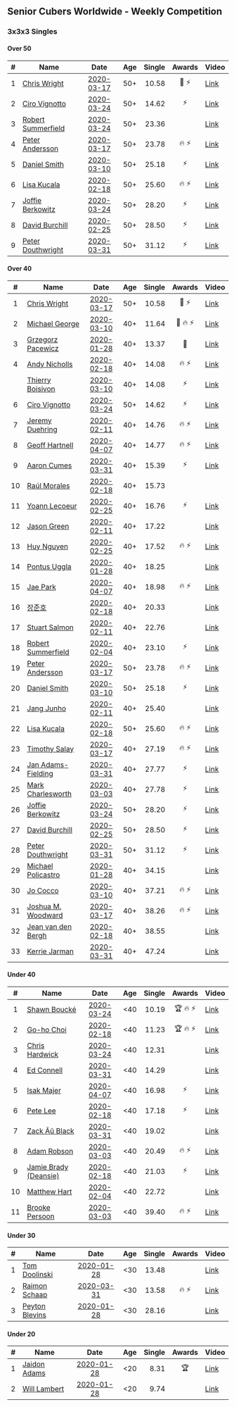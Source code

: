 ## Senior Cubers Worldwide - Weekly Competition
### 3x3x3 Singles

#### Over 50

| # | Name | Date | Age | Single | Awards | Video |
| :--: | -- | :--: | :--: | --: | :--: | -- |
| 1 | [Chris Wright](../persons/chris_wright.md) | [2020-03-17](2020-03-17.md) | 50+ | 10.58 | 🥇 ⚡ | [Link](https://www.facebook.com/events/280686576235146/permalink/283308539306283/) |
| 2 | [Ciro Vignotto](../persons/ciro_vignotto.md) | [2020-03-24](2020-03-24.md) | 50+ | 14.62 | ⚡ | [Link](https://www.facebook.com/events/524456301543611/permalink/524531274869447/) |
| 3 | [Robert Summerfield](../persons/robert_summerfield.md) | [2020-03-24](2020-03-24.md) | 50+ | 23.36 |  | [Link](https://www.facebook.com/events/524456301543611/permalink/526813221307919/) |
| 4 | [Peter Andersson](../persons/peter_andersson.md) | [2020-03-17](2020-03-17.md) | 50+ | 23.78 | 🔥 ⚡ | [Link](https://www.facebook.com/events/280686576235146/permalink/282193822751088/) |
| 5 | [Daniel Smith](../persons/daniel_smith.md) | [2020-03-10](2020-03-10.md) | 50+ | 25.18 | ⚡ | [Link](https://www.facebook.com/events/164742401163863/permalink/165165907788179/) |
| 6 | [Lisa Kucala](../persons/lisa_kucala.md) | [2020-02-18](2020-02-18.md) | 50+ | 25.60 | 🔥 ⚡ | [Link](https://www.facebook.com/events/2558750947697073/permalink/2561750364063798/) |
| 7 | [Joffie Berkowitz](../persons/joffie_berkowitz.md) | [2020-03-24](2020-03-24.md) | 50+ | 28.20 | ⚡ | [Link](https://www.facebook.com/events/524456301543611/permalink/528106114511963/) |
| 8 | [David Burchill](../persons/david_burchill.md) | [2020-02-25](2020-02-25.md) | 50+ | 28.50 | ⚡ | [Link](https://www.facebook.com/events/196320811461109/permalink/200026074423916/) |
| 9 | [Peter Douthwright](../persons/peter_douthwright.md) | [2020-03-31](2020-03-31.md) | 50+ | 31.12 | ⚡ | [Link](https://www.facebook.com/events/207898257161923/permalink/211531763465239/) |

#### Over 40

| # | Name | Date | Age | Single | Awards | Video |
| :--: | -- | :--: | :--: | --: | :--: | -- |
| 1 | [Chris Wright](../persons/chris_wright.md) | [2020-03-17](2020-03-17.md) | 50+ | 10.58 | 🥇 ⚡ | [Link](https://www.facebook.com/events/280686576235146/permalink/283308539306283/) |
| 2 | [Michael George](../persons/michael_george.md) | [2020-03-10](2020-03-10.md) | 40+ | 11.64 | 🥈 🔥 ⚡ | [Link](https://www.facebook.com/events/164742401163863/permalink/164839624487474/) |
| 3 | [Grzegorz Pacewicz](../persons/grzegorz_pacewicz.md) | [2020-01-28](2020-01-28.md) | 40+ | 13.37 | 🥈 | [Link](https://www.facebook.com/grzegorz.pacewicz/videos/2843577535688602/) |
| 4 | [Andy Nicholls](../persons/andy_nicholls.md) | [2020-02-18](2020-02-18.md) | 40+ | 14.08 | 🔥 ⚡ | [Link](https://www.facebook.com/events/2558750947697073/permalink/2559165057655662/) |
| | [Thierry Boisivon](../persons/thierry_boisivon.md) | [2020-03-10](2020-03-10.md) | 40+ | 14.08 | ⚡ | [Link](https://www.facebook.com/events/164742401163863/permalink/166460117658758/) |
| 6 | [Ciro Vignotto](../persons/ciro_vignotto.md) | [2020-03-24](2020-03-24.md) | 50+ | 14.62 | ⚡ | [Link](https://www.facebook.com/events/524456301543611/permalink/524531274869447/) |
| 7 | [Jeremy Duehring](../persons/jeremy_duehring.md) | [2020-02-11](2020-02-11.md) | 40+ | 14.76 | 🔥 ⚡ | [Link](https://www.facebook.com/events/616423959107229/permalink/618639688885656/) |
| 8 | [Geoff Hartnell](../persons/geoff_hartnell.md) | [2020-04-07](2020-04-07.md) | 40+ | 14.77 | 🔥 ⚡ | [Link](https://www.facebook.com/events/510082903229069/permalink/511786039725422/) |
| 9 | [Aaron Cumes](../persons/aaron_cumes.md) | [2020-03-31](2020-03-31.md) | 40+ | 15.39 | ⚡ | [Link](https://www.facebook.com/events/207898257161923/permalink/208561600428922/) |
| 10 | [Raúl Morales](../persons/raul_morales.md) | [2020-02-18](2020-02-18.md) | 40+ | 15.73 |  | |
| 11 | [Yoann Lecoeur](../persons/yoann_lecoeur.md) | [2020-02-25](2020-02-25.md) | 40+ | 16.76 | ⚡ | [Link](https://www.facebook.com/events/196320811461109/permalink/198828911210299/) |
| 12 | [Jason Green](../persons/jason_green.md) | [2020-02-11](2020-02-11.md) | 40+ | 17.22 |  | [Link](https://www.facebook.com/events/616423959107229/permalink/621424961940462/) |
| 13 | [Huy Nguyen](../persons/huy_nguyen.md) | [2020-02-25](2020-02-25.md) | 40+ | 17.52 | 🔥 ⚡ | [Link](https://www.facebook.com/events/196320811461109/permalink/196924671400723/) |
| 14 | [Pontus Uggla](../persons/pontus_uggla.md) | [2020-01-28](2020-01-28.md) | 40+ | 18.25 |  | [Link](https://www.facebook.com/pontusuggla/videos/10156642116836576/) |
| 15 | [Jae Park](../persons/jae_park.md) | [2020-04-07](2020-04-07.md) | 40+ | 18.98 | 🔥 ⚡ | [Link](https://www.facebook.com/events/510082903229069/permalink/511246483112711/) |
| 16 | [장준호](../persons/장준호.md) | [2020-02-18](2020-02-18.md) | 40+ | 20.33 |  | [Link](https://www.facebook.com/events/2558750947697073/permalink/2563702233868611/) |
| 17 | [Stuart Salmon](../persons/stuart_salmon.md) | [2020-02-11](2020-02-11.md) | 40+ | 22.76 |  | [Link](https://www.facebook.com/events/616423959107229/permalink/621286958620929/) |
| 18 | [Robert Summerfield](../persons/robert_summerfield.md) | [2020-02-04](2020-02-04.md) | 40+ | 23.10 | ⚡ | [Link](https://www.facebook.com/rob.summerfield.33/videos/10157696250581071/) |
| 19 | [Peter Andersson](../persons/peter_andersson.md) | [2020-03-17](2020-03-17.md) | 50+ | 23.78 | 🔥 ⚡ | [Link](https://www.facebook.com/events/280686576235146/permalink/282193822751088/) |
| 20 | [Daniel Smith](../persons/daniel_smith.md) | [2020-03-10](2020-03-10.md) | 50+ | 25.18 | ⚡ | [Link](https://www.facebook.com/events/164742401163863/permalink/165165907788179/) |
| 21 | [Jang Junho](../persons/jang_junho.md) | [2020-02-11](2020-02-11.md) | 40+ | 25.40 |  | [Link](https://www.facebook.com/events/616423959107229/permalink/618758058873819/) |
| 22 | [Lisa Kucala](../persons/lisa_kucala.md) | [2020-02-18](2020-02-18.md) | 50+ | 25.60 | 🔥 ⚡ | [Link](https://www.facebook.com/events/2558750947697073/permalink/2561750364063798/) |
| 23 | [Timothy Salay](../persons/timothy_salay.md) | [2020-03-17](2020-03-17.md) | 40+ | 27.19 | 🔥 ⚡ | [Link](https://www.facebook.com/events/280686576235146/permalink/282751479361989/) |
| 24 | [Jan Adams-Fielding](../persons/jan_adams-fielding.md) | [2020-03-31](2020-03-31.md) | 40+ | 27.77 | ⚡ | [Link](https://www.facebook.com/events/207898257161923/permalink/211815930103489/) |
| 25 | [Mark Charlesworth](../persons/mark_charlesworth.md) | [2020-03-03](2020-03-03.md) | 40+ | 27.78 | ⚡ | [Link](https://www.facebook.com/events/241721610185997/permalink/245500929808065/) |
| 26 | [Joffie Berkowitz](../persons/joffie_berkowitz.md) | [2020-03-24](2020-03-24.md) | 50+ | 28.20 | ⚡ | [Link](https://www.facebook.com/events/524456301543611/permalink/528106114511963/) |
| 27 | [David Burchill](../persons/david_burchill.md) | [2020-02-25](2020-02-25.md) | 50+ | 28.50 | ⚡ | [Link](https://www.facebook.com/events/196320811461109/permalink/200026074423916/) |
| 28 | [Peter Douthwright](../persons/peter_douthwright.md) | [2020-03-31](2020-03-31.md) | 50+ | 31.12 | ⚡ | [Link](https://www.facebook.com/events/207898257161923/permalink/211531763465239/) |
| 29 | [Michael Policastro](../persons/michael_policastro.md) | [2020-01-28](2020-01-28.md) | 40+ | 34.15 |  | [Link](https://www.facebook.com/100008831955388/videos/2261201300850913/) |
| 30 | [Jo Cocco](../persons/jo_cocco.md) | [2020-03-10](2020-03-10.md) | 40+ | 37.21 | 🔥 ⚡ | [Link](https://www.facebook.com/events/164742401163863/permalink/168022254169211/) |
| 31 | [Joshua M. Woodward](../persons/joshua_m._woodward.md) | [2020-03-17](2020-03-17.md) | 40+ | 38.26 | 🔥 ⚡ | [Link](https://www.facebook.com/events/280686576235146/permalink/281264172844053/) |
| 32 | [Jean van den Bergh](../persons/jean_van_den_bergh.md) | [2020-02-18](2020-02-18.md) | 40+ | 38.55 |  | [Link](https://www.facebook.com/events/2558750947697073/permalink/2564174693821365/) |
| 33 | [Kerrie Jarman](../persons/kerrie_jarman.md) | [2020-03-31](2020-03-31.md) | 40+ | 47.24 |  | [Link](https://www.facebook.com/events/207898257161923/permalink/210424193575996/) |

#### Under 40

| # | Name | Date | Age | Single | Awards | Video |
| :--: | -- | :--: | :--: | --: | :--: | -- |
| 1 | [Shawn Boucké](../persons/shawn_boucke.md) | [2020-03-24](2020-03-24.md) | <40 | 10.19 | 🏆 🔥 ⚡ | [Link](https://www.facebook.com/events/524456301543611/permalink/525838088072099/) |
| 2 | [Go-ho Choi](../persons/go-ho_choi.md) | [2020-02-18](2020-02-18.md) | <40 | 11.23 | 🏆 🔥 ⚡ | [Link](https://www.facebook.com/events/1618332754973681/permalink/1618631721610451/) |
| 3 | [Chris Hardwick](../persons/chris_hardwick.md) | [2020-03-24](2020-03-24.md) | <40 | 12.31 |  | [Link](https://www.facebook.com/events/524456301543611/permalink/527974491191792/) |
| 4 | [Ed Connell](../persons/ed_connell.md) | [2020-03-31](2020-03-31.md) | <40 | 14.29 |  | [Link](https://www.facebook.com/events/207898257161923/permalink/209185620366520/) |
| 5 | [Isak Majer](../persons/isak_majer.md) | [2020-04-07](2020-04-07.md) | <40 | 16.98 | ⚡ | [Link](https://www.facebook.com/events/510082903229069/permalink/514347032802656/) |
| 6 | [Pete Lee](../persons/pete_lee.md) | [2020-02-18](2020-02-18.md) | <40 | 17.18 | ⚡ | [Link](https://www.facebook.com/events/2558750947697073/permalink/2562474693991365/) |
| 7 | [Zack Âû Black](../persons/zack_au_black.md) | [2020-03-31](2020-03-31.md) | <40 | 19.02 |  | [Link](https://www.facebook.com/events/207898257161923/permalink/211697660115316/) |
| 8 | [Adam Robson](../persons/adam_robson.md) | [2020-03-03](2020-03-03.md) | <40 | 20.49 | 🔥 ⚡ | [Link](https://www.facebook.com/events/241721610185997/permalink/244428349915323/) |
| 9 | [Jamie Brady (Deansie)](../persons/jamie_brady.md) | [2020-02-18](2020-02-18.md) | <40 | 21.03 | ⚡ | [Link](https://www.facebook.com/events/2558750947697073/permalink/2564590157113152/) |
| 10 | [Matthew Hart](../persons/matthew_hart.md) | [2020-02-04](2020-02-04.md) | <40 | 22.72 |  | [Link](https://www.facebook.com/bazosoft/videos/10221648844229649/) |
| 11 | [Brooke Persoon](../persons/brooke_persoon.md) | [2020-03-03](2020-03-03.md) | <40 | 39.40 | 🔥 ⚡ | [Link](https://www.facebook.com/events/241721610185997/permalink/245749193116572/) |

#### Under 30

| # | Name | Date | Age | Single | Awards | Video |
| :--: | -- | :--: | :--: | --: | :--: | -- |
| 1 | [Tom Doolinski](../persons/tom_doolinski.md) | [2020-01-28](2020-01-28.md) | <30 | 13.48 |  | [Link](https://www.facebook.com/tom.dooley.35175/videos/1479385075550710/) |
| 2 | [Raimon Schaap](../persons/raimon_schaap.md) | [2020-03-31](2020-03-31.md) | <30 | 13.58 | 🔥 ⚡ | [Link](https://www.facebook.com/events/207898257161923/permalink/208006567151092/) |
| 3 | [Peyton Blevins](../persons/peyton_blevins.md) | [2020-01-28](2020-01-28.md) | <30 | 28.16 |  | [Link](https://www.facebook.com/TheNewProcess/videos/3093917170665620/) |

#### Under 20

| # | Name | Date | Age | Single | Awards | Video |
| :--: | -- | :--: | :--: | --: | :--: | -- |
| 1 | [Jaidon Adams](../persons/jaidon_adams.md) | [2020-01-28](2020-01-28.md) | <20 | 8.31 | 🏆 | [Link](https://www.facebook.com/jaidon.adams.1/videos/2562434104083122/) |
| 2 | [Will Lambert](../persons/will_lambert.md) | [2020-01-28](2020-01-28.md) | <20 | 9.74 |  | [Link](https://www.facebook.com/Willislwynlambert/videos/10221470476215884/) |


<!-- Global site tag (gtag.js) - Google Analytics -->
<script async src="https://www.googletagmanager.com/gtag/js?id=UA-86348435-3"></script>
<script>window.dataLayer = window.dataLayer || []; function gtag() {dataLayer.push(arguments);} gtag('js', new Date()); gtag('config', 'UA-86348435-3');</script>
